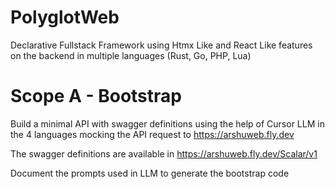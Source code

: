 # PolyglotWeb

 Declarative Fullstack Framework using Htmx Like and React Like features on the backend in multiple languages (Rust, Go, PHP, Lua)

# Scope A - Bootstrap

Build a minimal API with swagger definitions using the help of Cursor LLM in the 4 languages mocking the API request to https://arshuweb.fly.dev

The swagger definitions are available in https://arshuweb.fly.dev/Scalar/v1

Document the prompts used in LLM to generate the bootstrap code
